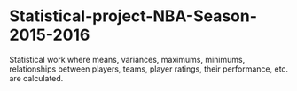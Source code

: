 # Statistical-project-NBA-Season-2015-2016
Statistical work where means, variances, maximums, minimums, relationships between players, teams, player ratings, their performance, etc. are calculated.

